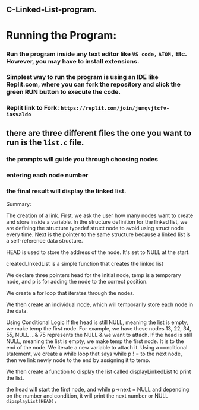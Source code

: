 ## C-Linked-List-program. 


# Running the Program:

### Run the program inside any text editor like `VS code,` `ATOM,` Etc. However, you may have to install extensions. 

### Simplest way to run the program is using an IDE like Replit.com, where you can fork the repository and click the green RUN button to execute the code. 

### Replit link to Fork: `https://replit.com/join/jumqvjtcfv-iosvaldo`

## there are three different files the one you want to run is the `list.c` file.

### the prompts will guide you through choosing nodes
### entering each node number
### the final result will display the linked list. 


Summary:

The creation of a link. 
First, we ask the user how many nodes want to create and store inside a variable.
In the structure definition for the linked list, we are defining the structure typedef struct node to avoid using struct node every time. 
Next is the pointer to the same structure because a linked list is a self-reference data structure.

HEAD is used to store the address of the node. It's set to NULL at the start.

createdLInkedList is a simple function that creates the linked list

We declare three pointers head for the initial node, temp is a temporary node, and p is for adding the node to the correct position. 

We create a for loop that iterates through the nodes. 

We then create an individual node, which will temporarily store each node in the data.

Using Conditional Logic
If the head is still NULL, meaning the list is empty, we make temp the first node. 
For example, we have these nodes 13, 22, 34, 55, NULL ...& 75 represents the NULL & we want to attach. If the head is still NULL, meaning the list is empty, we make temp the first node. It is to the end of the node. We iterate a new variable to attach it. Using a conditional statement, we create a while loop that says while p ! = to the next node, then we link newly node to the end by assigning it to temp.

We then create a function to display the list called displayLinkedList to print the list. 

the head will start the first node, and while p->next = NULL and depending on the number and condition, it will print the next number or NULL
`dipsplayList(HEAD);`



